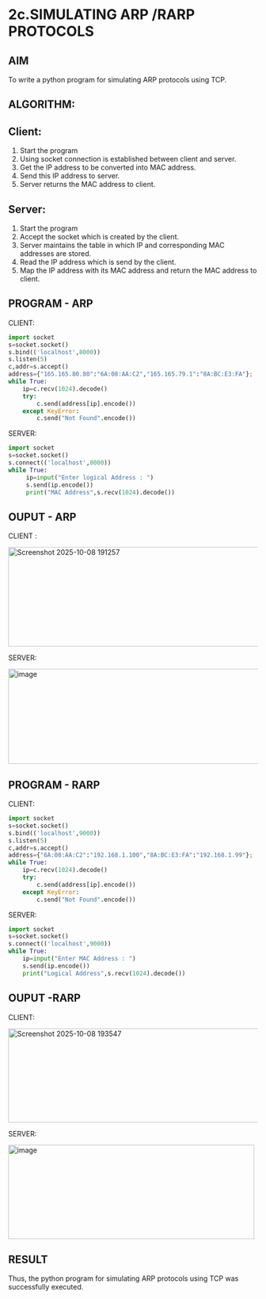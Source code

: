 # 2c.SIMULATING ARP /RARP PROTOCOLS
## AIM
To write a python program for simulating ARP protocols using TCP.
## ALGORITHM:
## Client:
1. Start the program
2. Using socket connection is established between client and server.
3. Get the IP address to be converted into MAC address.
4. Send this IP address to server.
5. Server returns the MAC address to client.
## Server:
1. Start the program
2. Accept the socket which is created by the client.
3. Server maintains the table in which IP and corresponding MAC addresses are
stored.
4. Read the IP address which is send by the client.
5. Map the IP address with its MAC address and return the MAC address to client.
## PROGRAM - ARP
CLIENT:
```python
import socket 
s=socket.socket() 
s.bind(('localhost',8000)) 
s.listen(5) 
c,addr=s.accept() 
address={"165.165.80.80":"6A:08:AA:C2","165.165.79.1":"8A:BC:E3:FA"}; 
while True:
    ip=c.recv(1024).decode() 
    try: 
        c.send(address[ip].encode()) 
    except KeyError: 
        c.send("Not Found".encode())
```
SERVER:
```python
import socket 
s=socket.socket() 
s.connect(('localhost',8000)) 
while True: 
     ip=input("Enter logical Address : ") 
     s.send(ip.encode()) 
     print("MAC Address",s.recv(1024).decode())
```
## OUPUT - ARP
CLIENT :

<img width="520" height="201" alt="Screenshot 2025-10-08 191257" src="https://github.com/user-attachments/assets/79133fb0-ae39-4163-9e46-34782b010ca7" />


SERVER:

<img width="512" height="192" alt="image" src="https://github.com/user-attachments/assets/9de3005c-2a92-49fa-9842-f249193cf638" />

## PROGRAM - RARP
CLIENT:
```python
import socket 
s=socket.socket() 
s.bind(('localhost',9000)) 
s.listen(5) 
c,addr=s.accept() 
address={"6A:08:AA:C2":"192.168.1.100","8A:BC:E3:FA":"192.168.1.99"}; 
while True: 
    ip=c.recv(1024).decode() 
    try: 
        c.send(address[ip].encode()) 
    except KeyError: 
        c.send("Not Found".encode())    
```
SERVER:
```python
import socket 
s=socket.socket() 
s.connect(('localhost',9000)) 
while True: 
    ip=input("Enter MAC Address : ") 
    s.send(ip.encode()) 
    print("Logical Address",s.recv(1024).decode())
```
## OUPUT -RARP
CLIENT:


<img width="521" height="190" alt="Screenshot 2025-10-08 193547" src="https://github.com/user-attachments/assets/a6bbe148-d7df-4e21-9e49-53db36065c3b" />


SERVER:

<img width="497" height="190" alt="image" src="https://github.com/user-attachments/assets/b43e73a7-899f-4d87-870a-665b4abab065" />

## RESULT
Thus, the python program for simulating ARP protocols using TCP was successfully 
executed.
